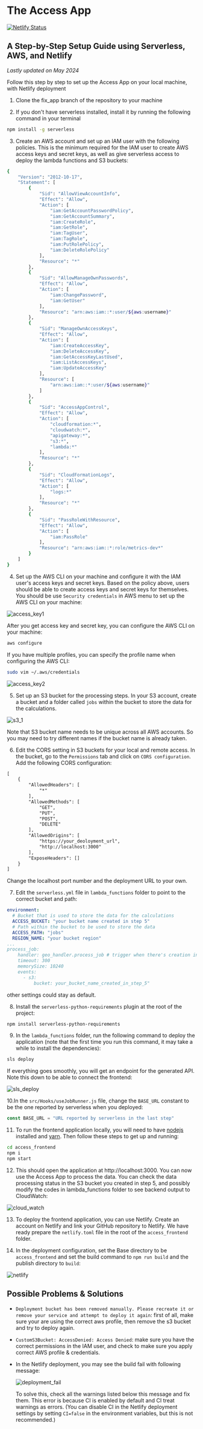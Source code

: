 # The Access App
[![Netlify Status](https://api.netlify.com/api/v1/badges/293d8b91-1f8d-40db-9f8d-646d6fdb90d8/deploy-status)](https://app.netlify.com/sites/helpful-lollipop-5db1fd/deploys)

## A Step-by-Step Setup Guide using Serverless, AWS, and Netlify

*Lastly updated on May 2024*

Follow this step by step to set up the Access App on your local machine, with Netlify deployment

1. Clone the fix_app branch of the repository to your machine

2. If you don't have serverless installed, install it by running the following command in your terminal

```bash
npm install -g serverless
```

3. Create an AWS account and set up an IAM user with the following policies. This is the minimum required for the IAM user to create AWS access keys and secret keys, as well as give serverless access to deploy the lambda functions and S3 buckets:

```bash
{
	"Version": "2012-10-17",
	"Statement": [
		{
			"Sid": "AllowViewAccountInfo",
			"Effect": "Allow",
			"Action": [
				"iam:GetAccountPasswordPolicy",
				"iam:GetAccountSummary",
				"iam:CreateRole",
				"iam:GetRole",
				"iam:TagUser",
				"iam:TagRole",
				"iam:PutRolePolicy",
				"iam:DeleteRolePolicy"
			],
			"Resource": "*"
		},
		{
			"Sid": "AllowManageOwnPasswords",
			"Effect": "Allow",
			"Action": [
				"iam:ChangePassword",
				"iam:GetUser"
			],
			"Resource": "arn:aws:iam::*:user/${aws:username}"
		},
		{
			"Sid": "ManageOwnAccessKeys",
			"Effect": "Allow",
			"Action": [
				"iam:CreateAccessKey",
				"iam:DeleteAccessKey",
				"iam:GetAccessKeyLastUsed",
				"iam:ListAccessKeys",
				"iam:UpdateAccessKey"
			],
			"Resource": [
				"arn:aws:iam::*:user/${aws:username}"
			]
		},
		{
			"Sid": "AccessAppControl",
			"Effect": "Allow",
			"Action": [
				"cloudformation:*",
				"cloudwatch:*",
				"apigateway:*",
				"s3:*",
				"lambda:*"
			],
			"Resource": "*"
		},
		{
			"Sid": "CloudFormationLogs",
			"Effect": "Allow",
			"Action": [
				"logs:*"
			],
			"Resource": "*"
		},
		{
			"Sid": "PassRoleWithResource",
			"Effect": "Allow",
			"Action": [
				"iam:PassRole"
			],
			"Resource": "arn:aws:iam::*:role/metrics-dev*"
		}
	]
}
```

4. Set up the AWS CLI on your machine and configure it with the IAM user's access keys and secret keys. Based on the policy above, users should be able to create access keys and secret keys for themselves. You should be use `Security credentials` in AWS menu to set up the AWS CLI on your machine:

![access_key1](./read_me/access_key_1.png)

After you get access key and secret key, you can configure the AWS CLI on your machine:

```bash
aws configure
```

If you have multiple profiles, you can specify the profile name when configuring the AWS CLI:

```bash
sudo vim ~/.aws/credentials
```
![access_key2](./read_me/access_key_2.png)

5. Set up an S3 bucket for the processing steps. In your S3 account, create a bucket and a folder called `jobs` within the bucket to store the data for the calculations. 

![s3_1](./read_me/S3_1.png)

Note that S3 bucket name needs to be unique across all AWS accounts. So you may need to try different names if the bucket name is already taken.

6. Edit the CORS setting in S3 buckets for your local and remote access. In the bucket, go to the `Permissions` tab and click on `CORS configuration`. Add the following CORS configuration:

```xml
[
    {
        "AllowedHeaders": [
            "*"
        ],
        "AllowedMethods": [
            "GET",
            "PUT",
            "POST",
            "DELETE"
        ],
        "AllowedOrigins": [
            "https://your_deoloyment_url",
            "http://localhost:3000"
        ],
        "ExposeHeaders": []
    }
]
```
Change the localhost port number and the deployment URL to your own.

7. Edit the `serverless.yml` file in `lambda_functions` folder to point to the correct bucket and path:

```yaml
environment:
  # Bucket that is used to store the data for the calculations
  ACCESS_BUCKET: "your bucket name created in step 5"
  # Path within the bucket to be used to store the data
  ACCESS_PATH: "jobs"
  REGION_NAME: "your bucket region"
...
process_job:
    handler: geo_handler.process_job # trigger when there's creation in the S3 bucket
    timeout: 300
    memorySize: 10240
    events:
      - s3:
          bucket: your_bucket_name_created_in_step_5"
```
other settings could stay as default.

8. Install the `serverless-python-requirements` plugin at the root of the project:

```bash
npm install serverless-python-requirements
```

9. In the `lambda_functions` folder, run the following command to deploy the application (note that the first time you run this command, it may take a while to install the dependencies):

```bash
sls deploy
```

If everything goes smoothly, you will get an endpoint for the generated API. Note this down to be able to connect the frontend:

![sls_deploy](./read_me/sls_deploy.png)

10.In the `src/Hooks/useJobRunner.js` file, change the `BASE_URL` constant to be the one reported by serverless when you deployed:

```javascript
const BASE_URL = "URL reported by serverless in the last step"
```

11. To run the frontend application locally, you will need to have [nodejs](https://nodejs.org/en/download/) installed and [yarn](https://classic.yarnpkg.com/lang/en/docs/install/). Then follow these steps to get up and running:

```bash
cd access_frontend
npm i
npm start
```

12. This should open the application at http://localhost:3000. You can now use the Access App to process the data. You can check the data processing status in the S3 bucket you created in step 5, and possibly modify the codes in lambda_functions folder to see backend output to CloudWatch:

![cloud_watch](./read_me/cloud_watch.png)

13. To deploy the frontend application, you can use Netlify. Create an account on Netlify and link your GitHub repository to Netlify. We have ready prepare the `netlify.toml` file in the root of the `access_frontend` folder.

14. In the deployment configuration, set the Base directory to be `access_frontend` and set the build command to `npm run build` and the publish directory to `build`:

  ![netlify](./read_me/netlify.png)

## Possible Problems & Solutions

- `Deployment bucket has been removed manually. Please recreate it or remove your service and attempt to deploy it again`: first of all, make sure your are using the correct aws profile, then remove the s3 bucket and try to deploy again.

- `CustomS3Bucket: AccessDenied: Access Denied`: make sure you have the correct permissions in the IAM user, and check to make sure you apply correct AWS profile & credentials.

- In the Netlify deployment, you may see the build fail with following message:

  ![deployment_fail](./read_me/deployment_fail.png)

  To solve this, check all the warnings listed below this message and fix them. This error is because CI is enabled by default and CI treat warnings as errors. (You can disable CI in the Netlify deployment settings by setting `CI=false` in the environment variables, but this is not recommended.)